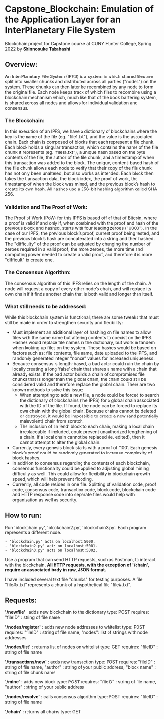 # Capstone_Blockchain: Emulation of the Application Layer for an InterPlanetary File System
Blockchain project for Capstone course at CUNY Hunter College, Spring 2022 by **Shinnosuke Takahashi**

## Overview:

An InterPlanetary File System (IPFS) is a system in which shared files are split into smaller chunks and distributed across all parties ("nodes") on the system. These chunks can then later be recombined by any node to form the original file. Each node keeps track of which files to recombine using a blockchain mechanism which, much like that of the book bartering system, is shared across all nodes and allows for individual validation and consensus.

### The Blockchain:

In this execution of an IPFS, we have a dictionary of blockchains where the key is the name of the file (eg. "file1.txt"), and the value is the associated chain. Each chain is composed of blocks that each represent a file chunk. Each block holds a singular transaction, which contains the name of the file chunk it represents (eg. "file1a.txt"), a unique hash based on the byte contents of the file, the author of the file chunk, and a timestamp of when this transaction was added to the block. The unique, content-based hash of the file chunk allows each node to verify that their copy of the file chunk has not only been unaltered, but also works as intended. Each block then takes the transaction data, the block index, the proof of work, the timestamp of when the block was mined, and the previous block’s hash to create its own hash. All hashes use a 256-bit hashing algorithm called SHA-256.


### Validation and The Proof of Work:

The Proof of Work (PoW) for this IPFS is based off of that of Bitcoin, where a proof is valid if and only if, when combined with the proof and hash of the previous block and hashed, starts with four leading zeroes ("0000"). In the case of our IPFS, the previous block’s proof, current proof being tested, and the previous block’s hash are concatenated into a string and then hashed. The "difficulty" of the proof can be adjusted by changing the number of zeroes required in a valid proof; the more zeroes, the more time and computing power needed to create a valid proof, and therefore it is more "difficult" to create one.


### The Consensus Algorithm:

The consensus algorithm of this IPFS relies on the length of the chain. A node will request a copy of every other node’s chain, and will replace its own chain if it finds another chain that is both valid and longer than itself. 

### What still needs to be addressed:

While this blockchain system is functional, there are some tweaks that must still be made in order to strengthen security and flexibility:
 - Must implement an additional layer of hashing on file names to allow files with the same name but altering contents to coexist on the IPFS. Hashes would replace file names in the dictionary, but work in tandem when looking up files on the system. These hashes would be based on factors such as: file contents, file name, date uploaded to the IPFS, and randomly generated integer “nonce” values for increased uniqueness.
  - Because consensus is length-based, a bad actor could ruin the chain by locally creating a long ‘false’ chain that shares a name with a chain that already exists. If the bad actor builds a chain of compromised file chunks that is longer than the global chain, the chain could still be considered valid and therefore replace the global chain. There are two known methods to solve this issue:
    - When attempting to add a new file, a node could be forced to search the dictionary of blockchains (the IPFS) for a global chain associated with the ID of the file. If found, the node can be forced to replace its own chain with the global chain. Because chains cannot be deleted or destroyed, it would be impossible to create a new (and potentially malevolent) chain from scratch.
    - The inclusion of an ‘end’ block to each chain, making a local chain irreplaceable if included, could prevent unauthorized lengthening of a chain. If a local chain cannot be replaced (ie. edited), then it cannot attempt to alter the global chain.
  - Currently, every genesis block starts with a proof of ‘100’. Each genesis block’s proof could be randomly generated to increase complexity of block hashes.
  - In addition to consensus regarding the contents of each blockchain, consensus functionality could be applied to adjusting global mining difficulty as well. This could allow for flexibility in blockchain growth speed, which will help prevent flooding.
  - Currently, all code resides in one file. Splitting of validation code, proof code, consensus code, transaction code, block code, blockchain code and HTTP response code into separate files would help with organization as well as security.

## How to run:

Run 'blockchain.py', 'blockchain2.py', 'blockchain3.py'.
Each program represents a different node.

	- 'blockchain.py' acts on localhost:5000.
	- 'blockchain2.py' acts on localhost:5001.
	- 'blockchain3.py' acts on localhost:5002.

Use a program that can send HTTP requests, such as Postman, to interact with the blockchain.
**All HTTP requests, with the exception of '/chain', require an associated body in raw, JSON format.**

I have included several text file "chunks" for testing purposes.
A file "file#x.txt" represents a chunk of a hypothetical file "file#.txt".

## Requests:

**'/newfile'** : adds new blockchain to the dictionary
  type: POST
  requires:
    "fileID" : string of file name
  
**'/nodes/register'** : adds new node addresses to whitelist
  type: POST
  requires:
    "fileID" : string of file name,
    "nodes": list of strings with node addresses
 
**'/nodes/list'** : returns list of nodes on whitelist
  type: GET
  requires:
    "fileID" : string of file name
    
**'/transactions/new'** : adds new transaction
  type: POST
  requires:
    "fileID" : string of file name,
    "author" : string of your public address,
    "block name" : string of file chunk name

**'/mine'** : adds new block
  type: POST
  requires:
    "fileID" : string of file name,
    "author" : string of your public address

**'/nodes/resolve'** : calls consensus algorithm
  type: POST
  requires:
    "fileID" : string of file name

**'/chain'** : returns all chains
  type: GET
